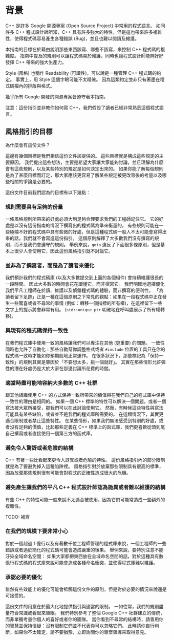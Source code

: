 # 背景

C++ 是許多 Google 開源專案 (Open Source Project) 中常用的程式語言。 如同許多 C++ 程式設計師所知，C++ 具有許多強大的特性，但是這也帶來許多複雜性，使得程式碼容易產生各種錯誤 (Bug)，並且也難以閱讀及維護。

本指南的目標在於藉由說明那些東西該寫、哪些不該寫，來控制 C++ 程式碼的複雜度。 指南中提及的規則可以讓程式碼易於維護，同時也讓程式設計師能夠好好發揮 C++ 帶來的強大生產力。

Style (風格) 也稱作 Readability (可讀性)，可以說是一種管理 C++ 程式碼的約定。 事實上，用 Style 這個字眼可能不太精確。 因為這類約定並非只有著墨在程式碼檔內的排版與格式。

幾乎所有 Google 開發的開源專案皆遵守著本指南。

注意：這份指引並非教你如何寫 C++，我們假設了讀者已經非常熟悉這個程式語言。

## 風格指引的目標

為什麼會有這份文件？

這邊有幾個目標是我們相信這份文件該提供的。 這些目標就是構成這些規定的主要原因。 我們提出這些想法，主要是希望大家讓大家能夠討論，並且理解為什麼會有這些規則，以及某些特別的規定是如何決定出來的。 如果你能了解每個規則是為了甚麼目標而訂定，那大家應該更容易了解某些規定被更改背後的考量以及哪些相關的爭論是必要的。

這份文件目前我們認為的目標有以下幾點：

### 規則需要具有足夠的份量

一條風格規則所帶來的好處必須大到足夠合理要求我們的工程師記住它。 它的好處是以沒有這份指南的情況下撰寫出的程式碼為準來衡量的。 有些規則可能在一些極端不好的程式碼中具有些微的好處，但是這種程式碼一般人不太可能會寫得出來的話，我們就不會寫進這份指引。 這個原則解釋了大多數我們沒有撰寫的規則，而不是我們會遵守的規則。 舉例來說，`goto` 違反了下面很多條原則，但是基本上很少人會使用它，因此這份風格指引就不討論它。

### 並非為了撰寫者，而是為了讀者來優化

我們預計我們的程式碼庫 (以及大多數提交到上面的各個組件) 會持續維護很長的一段時間。 因此大多數的時間會花在讀懂它，而非撰寫它。 我們明確地選擇優化我們平凡工程師在於讀、維護以及偵錯程式碼的體驗，而非撰寫的便利性。 「為讀者留下足跡」正是一種在這個原則之下常見的觀點：如果在一段程式碼中正在發生一些驚喜或者不尋常的事情 (例如：轉移一個指標的所有權)，在這裡留下一些文字上的提示將會非常有用。 (`std::unique_ptr` 明確地在呼叫處展示了所有權轉移)。

### 與現有的程式碼保持一致性

在我們程式庫中使用一致的風格讓我們可以專注在其他 (更重要) 的問題。 一致性同時也允許了自動化：那些自動幫你調整格式或者 `#include` 位置的工具只在你的程式碼一致時才能如你預期般地正常運作。 在很多狀況下，那些標記為「保持一致性」的規則其實是肇因於「不要想太多，挑一個就好」。 其實在那些情形允許彈性的潛在好處仍是大於大家在那邊討論所花費的時間。

### 適當時盡可能地容納大多數的 C++ 社群

跟其他組織使用 C++ 的方式保持一致所帶來的價值與在我們自己的程式庫中保持一致性的理由是相同的。 如果一個 C++ 標準的特性可以解決一個問題，或者一個寫法被大眾所接受，那我們可以在此討論使用它。 然而，有時候這些特性與寫法可能具有某些缺陷，或者並不是我們的程式庫所需要的。 在這類情況下，其實更適合限制或者禁止這些特性。 在某些情形，如果我們無法感受到特別的好處，或者沒有足夠的價值，比起那些定義在 C++ 標準上的函式庫，我們更喜歡從頭到尾自己撰寫或者直接使用一個第三方的函式庫。

### 避免令人驚訝或者危險的結構

C++ 有著一些比看起來更令人訝異或者危險的特性。 這份風格指引內的部分限制就是為了要避免掉入這種陷阱裡。 風格指引對於放棄那些限制具有很高的標準，因為放棄那些規則很有可能會對程式的正確性造成很大的危機。

### 避免產生讓我們的平凡 C++ 程式設計師認為詭異或者難以維護的結構

有些 C++ 的特性可能一般來說不太適合被使用，因為它們可能常造成一些額外的複雜性。

TODO: 補齊

### 在我們的規模下要非常小心

對於一個超過 1 億行以及有著數千位工程師管理的程式庫來說，一個工程師的一些錯誤或者過於簡化的程式碼可能會造成嚴重的後果。 舉例來說，要特別注意不能汙染全域命名空間： 如果大家都把東西放在全域命名空間的話，對於這種具有數億行程式碼的程式庫來說可能會造成各種命名衝突，並使得程式庫難以維護。

### 承認必要的優化

雖然有些效能上的優化可能會牴觸這份文件的原則，但是對於必要的情況來說還是可接受的。

這份文件的用意在於最大化地提供指引與適當的限制。 一如往常，我們的規則盡量符合常識或看起來順眼。 我們特別參考了整個 Google C++ 社群建立的傳統，而非單獨考量你個人的喜好或者你的團隊。 當你看到不尋常的結構時，請善用你的智慧並保持懷疑：沒有限制它們並不代表你可以忽略它們。 此時請你自行判斷，如果你不太確定，請不要猶豫，立即詢問你的專案領導來取得意見。
